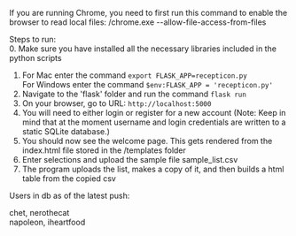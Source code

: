 If you are running Chrome, you need to first run this command to enable the browser to read local files:
<chrome install path>/chrome.exe --allow-file-access-from-files

Steps to run:  
0. Make sure you have installed all the necessary libraries included in the python scripts
1. For Mac enter the command `export FLASK_APP=recepticon.py`  
   For Windows enter the command `$env:FLASK_APP = 'recepticon.py'`
2. Navigate to the 'flask' folder and run the command `flask run`
3. On your browser, go to URL: `http://localhost:5000`
4. You will need to either login or register for a new account (Note: Keep in mind that at the moment username and login credentials are written to a static SQLite database.)
5. You should now see the welcome page. This gets rendered from the index.html file stored in the /templates folder
6. Enter selections and upload the sample file sample_list.csv
7. The program uploads the list, makes a copy of it, and then builds a html table from the copied csv

Users in db as of the latest push:

chet, nerothecat   
napoleon, iheartfood

